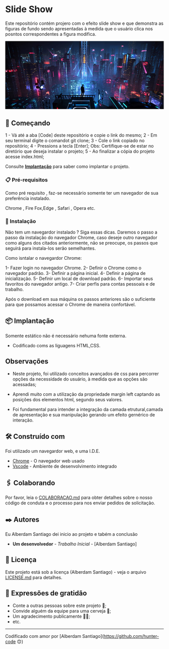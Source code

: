 # Slide Show

Este repositório contém projero com o efeito slide show e que demonstra as figuras de fundo sendo apresentadas à medida que o usuário clica nos posntos correspondentes a figura modifica.

<img src="src/images/IMG-03.jpg" alt="cidade luminosa">

## 🚀 Começando

1 - Vá até a aba [Code] deste repositório e copie o link do mesmo;
2 - Em seu terminal digite o comandot git clone;
3 - Cole o link copiado no repositório;
4 - Pressions a tecla [Enter];
Obs: Certifique-se de estar no diretório que deseja instalar o projeto;
5 - Ao finalizar a cópia do projeto acesse index.html;

Consulte **[Implantação](#-implanta%C3%A7%C3%A3o)** para saber como implantar o projeto.

### 📋 Pré-requisitos

Como pré requisito , faz-se necessário somente ter um navegador de sua preferência instalado.

Chrome , Fire Fox,Edge , Safari , Opera etc.

### 🔧 Instalação

Não tem um navegardor instalado ? Siga essas dicas. Daremos o passo a passo da instalação do navegador Chrome, caso deseje outro navegador como alguns dos citados anteriormente, não se preocupe, os passos que seguirá para instala-los serão semelhantes.

Como isntalar o navegardor Chrome:

1- Fazer login no navegador Chrome.
2- Definir o Chrome como o navegador padrão.
3- Definir a página inicial.
4- Definir a página de inicialização.
5- Definir um local de download padrão.
6- Importar seus favoritos do navegador antigo.
7- Criar perfis para contas pessoais e de trabalho. 

Após o download em sua máquina os passos anteriores são o suficiente para que possamos acessar o Chrome de maneira confortável.

## 📦 Implantação

Somente estático não é necessário nehuma fonte externa.
* Codificado coms as liguagens HTML,CSS.

## Observações
* Neste projeto, foi utilizado conceitos avançados de css para percorrer opções da necessidade do usuário, à medida que as opções são acessadas;

* Aprendi muito com a utilização da propriedade margin left captando as posições dos elementos html, segundo seus valores.

* Foi fundamental para intender a integração da camada etrutural,camada de apresentação e sua manipulação gerando um efeito gernérico de interação.


## 🛠️ Construído com

Foi utilizado um navegardor web, e uma I.D.E.

* [Chrome](https://www.google.com/chrome/) - O navegador web usado
* [Vscode](https://code.visualstudio.com/download) - Ambiente de desenvolvimento integrado   

## 🖇️ Colaborando

Por favor, leia o [COLABORACAO.md](https://gist.github.com/usuario/linkParaInfoSobreContribuicoes) para obter detalhes sobre o nosso código de conduta e o processo para nos enviar pedidos de solicitação.

## ✒️ Autores

Eu Alberdam Santiago dei inicio ao projeto e tabém a conclusão

* **Um desenvolvedor** - *Trabalho Inicial* - [Alberdam Santiago]

## 📄 Licença

Este projeto está sob a licença (Alberdam Santiago) - veja o arquivo [LICENSE.md](https://github.com/usuario/projeto/licenca) para detalhes.

## 🎁 Expressões de gratidão

* Conte a outras pessoas sobre este projeto 📢;
* Convide alguém da equipe para uma cerveja 🥤;
* Um agradecimento publicamente 🧑‍🎤;
* etc.


---
Codificado com amor por [Alberdam Santiago](https://github.com/hunter-code 😊)
